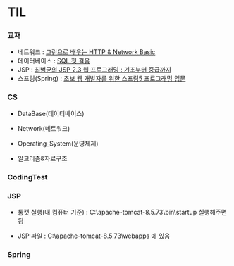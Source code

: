 # TIL
### 교재
- 네트워크 : [그림으로 배우는 HTTP & Network Basic](https://www.aladin.co.kr/shop/wproduct.aspx?ItemId=51908132)
- 데이터베이스 : [SQL 첫 걸음](https://www.aladin.co.kr/shop/wproduct.aspx?ItemId=69025381) 
- JSP : [최범균의 JSP 2.3 웹 프로그래밍 : 기초부터 중급까지](https://www.aladin.co.kr/shop/wproduct.aspx?ItemId=70129886)
- 스프링(Spring) : [초보 웹 개발자를 위한 스프링5 프로그래밍 입문](https://www.aladin.co.kr/shop/wproduct.aspx?ItemId=157472828)


### CS

- DataBase(데이터베이스)

- Network(네트워크)

- Operating_System(운영체제)

- 알고리즘&자료구조

### CodingTest

### JSP

- 톰캣 실행(내 컴퓨터 기준) : C:\apache-tomcat-8.5.73\bin\startup 실행해주면 됨

- JSP 파일 : C:\apache-tomcat-8.5.73\webapps 에 있음

### Spring



   
